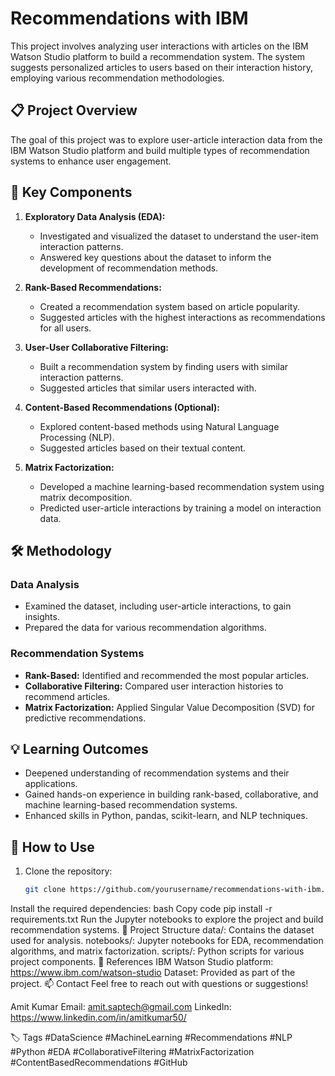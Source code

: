 # Recommendations with IBM

This project involves analyzing user interactions with articles on the IBM Watson Studio platform to build a recommendation system. The system suggests personalized articles to users based on their interaction history, employing various recommendation methodologies.


## 📋 Project Overview

The goal of this project was to explore user-article interaction data from the IBM Watson Studio platform and build multiple types of recommendation systems to enhance user engagement.


## 🔑 Key Components

1. **Exploratory Data Analysis (EDA):**
   - Investigated and visualized the dataset to understand the user-item interaction patterns.
   - Answered key questions about the dataset to inform the development of recommendation methods.

2. **Rank-Based Recommendations:**
   - Created a recommendation system based on article popularity.
   - Suggested articles with the highest interactions as recommendations for all users.

3. **User-User Collaborative Filtering:**
   - Built a recommendation system by finding users with similar interaction patterns.
   - Suggested articles that similar users interacted with.

4. **Content-Based Recommendations (Optional):**
   - Explored content-based methods using Natural Language Processing (NLP).
   - Suggested articles based on their textual content.

5. **Matrix Factorization:**
   - Developed a machine learning-based recommendation system using matrix decomposition.
   - Predicted user-article interactions by training a model on interaction data.


## 🛠️ Methodology

### **Data Analysis**
- Examined the dataset, including user-article interactions, to gain insights.
- Prepared the data for various recommendation algorithms.

### **Recommendation Systems**
- **Rank-Based:** Identified and recommended the most popular articles.
- **Collaborative Filtering:** Compared user interaction histories to recommend articles.
- **Matrix Factorization:** Applied Singular Value Decomposition (SVD) for predictive recommendations.

## 💡 Learning Outcomes
- Deepened understanding of recommendation systems and their applications.
- Gained hands-on experience in building rank-based, collaborative, and machine learning-based recommendation systems.
- Enhanced skills in Python, pandas, scikit-learn, and NLP techniques.

## 🚀 How to Use

1. Clone the repository:
   ```bash
   git clone https://github.com/yourusername/recommendations-with-ibm.git
Install the required dependencies:
bash
Copy code
pip install -r requirements.txt
Run the Jupyter notebooks to explore the project and build recommendation systems.
📁 Project Structure
data/: Contains the dataset used for analysis.
notebooks/: Jupyter notebooks for EDA, recommendation algorithms, and matrix factorization.
scripts/: Python scripts for various project components.
🔗 References
IBM Watson Studio platform: https://www.ibm.com/watson-studio
Dataset: Provided as part of the project.
📫 Contact
Feel free to reach out with questions or suggestions!

Amit Kumar
Email: amit.saptech@gmail.com
LinkedIn: https://www.linkedin.com/in/amitkumar50/

🏷️ Tags
#DataScience #MachineLearning #Recommendations #NLP #Python #EDA #CollaborativeFiltering #MatrixFactorization #ContentBasedRecommendations #GitHub
